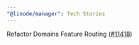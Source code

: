 ```yaml
---
"@linode/manager": Tech Stories
---
```


Refactor Domains Feature Routing ([#11418](https://github.com/linode/manager/pull/11418))
